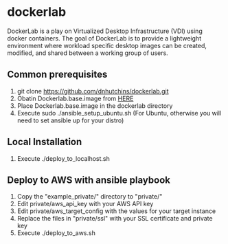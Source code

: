 # dockerlab

DockerLab is a play on Virtualized Desktop Infrastructure (VDI) using docker containers. The goal of DockerLab is to provide a lightweight environment where workload specific desktop images can be created, modified, and shared between a working group of users.

## Common prerequisites

1. git clone https://github.com/dnhutchins/dockerlab.git
2. Obatin Dockerlab.base.image from [HERE](https://drive.google.com/file/d/0BzoMGTw__FoWeUhBNEYtcHdzY28/view?usp=sharing)
3. Place Dockerlab.base.image in the dockerlab directory
4. Execute sudo ./ansible_setup_ubuntu.sh (For Ubuntu, otherwise you will need to set ansible up for your distro)

## Local Installation

1. Execute ./deploy_to_localhost.sh

## Deploy to AWS with ansible playbook

1. Copy the "example_private/" directory to "private/"
2. Edit private/aws_api_key with your AWS API key
3. Edit private/aws_target_config with the values for your target instance
4. Replace the files in "private/ssl" with your SSL certificate and private key
5. Execute ./deploy_to_aws.sh

